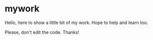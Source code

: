 # mywork

Hello, here to show a little bit of my work. 
Hope to help and learn too.

Please, don't edit the code. Thanks!
